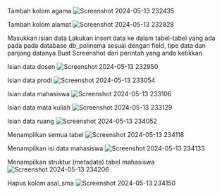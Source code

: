 Tambah kolom agama
![Screenshot 2024-05-13 232435](https://github.com/MJOYX4/MJOYX4/assets/160231998/ffd1281f-d062-4174-841a-467effc33967)

Tambah kolom alamat
![Screenshot 2024-05-13 232828](https://github.com/MJOYX4/MJOYX4/assets/160231998/ce315750-7816-475b-a68c-18c44f80e3bc)

Masukkan isian data
Lakukan insert data ke dalam tabel-tabel yang ada pada pada database db_polinema sesuai dengan field, tipe data dan panjang datanya Buat Screenshot dari perintah yang anda ketikkan

Isian data dosen
![Screenshot 2024-05-13 232950](https://github.com/MJOYX4/MJOYX4/assets/160231998/3771d4ff-265e-459a-bb8e-59a107bf6b9e)

Isian data prodi
![Screenshot 2024-05-13 233054](https://github.com/MJOYX4/MJOYX4/assets/160231998/506257e0-a45c-4596-8b79-bb2c30b26f70)

Isian data mahasiswa
![Screenshot 2024-05-13 233106](https://github.com/MJOYX4/MJOYX4/assets/160231998/f3e030de-77ee-4f09-a0ae-3f9dde96cf55)

Isian data mata kuliah
![Screenshot 2024-05-13 233129](https://github.com/MJOYX4/MJOYX4/assets/160231998/9172357c-cdab-4f43-b386-f41037788d3d)

Isian data ruang
![Screenshot 2024-05-13 234052](https://github.com/MJOYX4/MJOYX4/assets/160231998/bbbc52d1-9f7a-4bc0-89e1-37a10969b81a)

Menampilkan semua tabel
![Screenshot 2024-05-13 234118](https://github.com/MJOYX4/MJOYX4/assets/160231998/3bdf3148-343d-4482-9ad3-13373512322d)

Menampilkan isi data mahasiswa
![Screenshot 2024-05-13 234133](https://github.com/MJOYX4/MJOYX4/assets/160231998/5ba24ca0-cd27-4994-8f83-fec87c891b5a)

Menampilkan struktur (metadata) tabel mahasiswa
![Screenshot 2024-05-13 234206](https://github.com/MJOYX4/MJOYX4/assets/160231998/dcd4450c-70b1-4966-aca5-bd41fc938ede)

Hapus kolom asal_sma
![Screenshot 2024-05-13 234150](https://github.com/MJOYX4/MJOYX4/assets/160231998/20702787-1139-42f0-9996-701517ed98c1)





